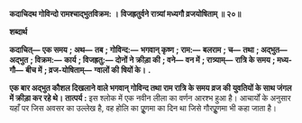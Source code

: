 **कदाचिदथ गोविन्दो रामश्चाद्भुतविक्रम: ।** **विजह्रतुर्वने रात्र्यां मध्यगौ व्रजयोषिताम् ॥ २०॥** 

**शब्दार्थ** 

**कदाचित्—** **एक समय** **; अथ—** **तब** **; गोविन्द:—** **भगवान् कृष्ण** **; राम:—** **बलराम** **; च—** **तथा** **; अद्भुत—** **अद्भुत** **; विक्रम:—** **कार्य** **; विजह्रतु:—** **दोनों ने क्रीड़ा की** **; वने—** **वन में** **; रात्र्याम्—** **रात्रि के समय** **; मध्य-गौ—** **बीच में** **; व्रज-योषिताम्—** **ग्वालों की** **षियों के।** **.** 

**एक बार अद्भुत कौशल दिखलाने वाले भगवान् गोविन्द तथा राम रात्रि के समय व्रज की** **युवतियों के साथ जंगल में क्रीड़ा कर रहे थे।** **तात्पर्य :** इस श्लोक में एक नवीन लीला का वर्णन आरश्भ हुआ है। आचार्यों के अनुसार यहाँ पर जिस अवसर का उल्लेख है, वह होलि का पूॢणमा का दिन था जिसे गौरपूॢणमा भी कहा जाता है।  